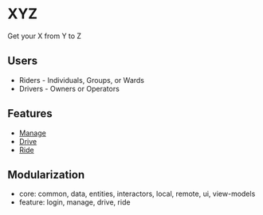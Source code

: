 # XYZ
Get your X from Y to Z

## Users
* Riders - Individuals, Groups, or Wards
* Drivers - Owners or Operators

## Features
* [Manage](./feature/manage/README.md)
* [Drive](./feature/drive/README.md)
* [Ride](./feature/ride/README.md)

## Modularization
* core: common, data, entities, interactors, local, remote, ui, view-models
* feature: login, manage, drive, ride
